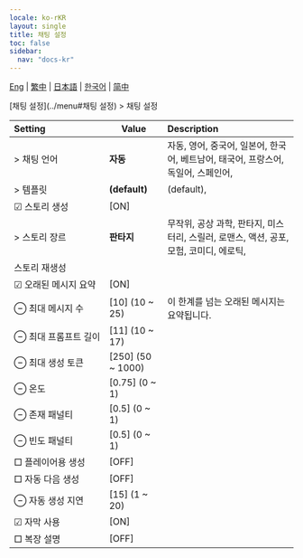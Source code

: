 ```yaml
---
locale: ko-rKR
layout: single
title: 채팅 설정
toc: false
sidebar:
  nav: "docs-kr"
---
```

[Eng](/dancexr/menu/2025.4/chat/chat_settings) | [繁中](/tw/dancexr/menu/2025.4/chat/chat_settings) | [日本語](/jp/dancexr/menu/2025.4/chat/chat_settings) | [한국어](/kr/dancexr/menu/2025.4/chat/chat_settings) | [简中](/zh/dancexr/menu/2025.4/chat/chat_settings)

[채팅 설정](../menu#채팅 설정) > 채팅 설정



| Setting | Value | Description |
| :--- | --- | :--- |
|<nobr> > 채팅 언어</nobr>| **자동** | 자동, 영어, 중국어, 일본어, 한국어, 베트남어, 태국어, 프랑스어, 독일어, 스페인어,  |
|<nobr> > 템플릿</nobr>| **(default)** | (default),  |
|<nobr> ☑ 스토리 생성</nobr>| [ON] | 
|<nobr> > 스토리 장르</nobr>| **판타지** | 무작위, 공상 과학, 판타지, 미스터리, 스릴러, 로맨스, 액션, 공포, 모험, 코미디, 에로틱,  |
|<nobr> 스토리 재생성</nobr>|| 
|<nobr> ☑ 오래된 메시지 요약</nobr>| [ON] | 
|<nobr> ⊖ 최대 메시지 수</nobr>| [10] (10 ~ 25) | 이 한계를 넘는 오래된 메시지는 요약됩니다.
|<nobr> ⊖ 최대 프롬프트 길이</nobr>| [11] (10 ~ 17) | 
|<nobr> ⊖ 최대 생성 토큰</nobr>| [250] (50 ~ 1000) | 
|<nobr> ⊖ 온도</nobr>| [0.75] (0 ~ 1) | 
|<nobr> ⊖ 존재 패널티</nobr>| [0.5] (0 ~ 1) | 
|<nobr> ⊖ 빈도 패널티</nobr>| [0.5] (0 ~ 1) | 
|<nobr> □ 플레이어용 생성</nobr>| [OFF] | 
|<nobr> □ 자동 다음 생성</nobr>| [OFF] | 
|<nobr> ⊖ 자동 생성 지연</nobr>| [15] (1 ~ 20) | 
|<nobr> ☑ 자막 사용</nobr>| [ON] | 
|<nobr> □ 복장 설명</nobr>| [OFF] | 
